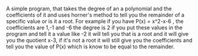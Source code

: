 A simple program, that takes the degree of an a polynomial and the coefficients of it and uses horner's method to tell you the remainder of a specific value or is it a root. For example if you have P(x) = x^2-x-6 , the coefficients are 1,-1 and -6 the degree is 2 if you put these values in the program and tell it a value like -2 it will tell you that is a root and it will give you the quotient x-3, if it's not a root it will still give you the coefficients and tell you the value of P(x) which is know to be equal to the remainder.
